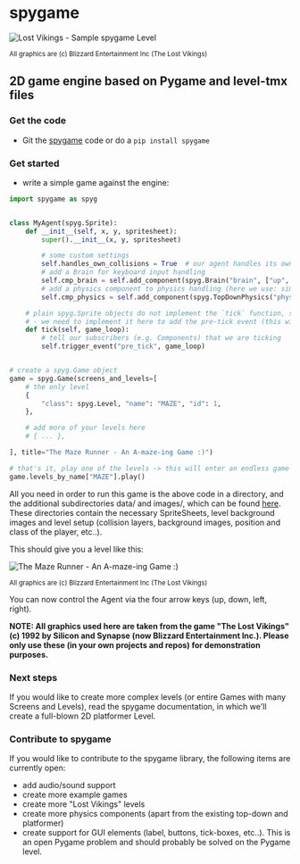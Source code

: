 # spygame

![Lost Vikings - Sample spygame Level](https://raw.githubusercontent.com/sven1977/spygame/master/examples/platformer_2d/screen1.png)

<sub>All graphics are (c) Blizzard Entertainment Inc (The Lost Vikings)</sub>

## 2D game engine based on Pygame and level-tmx files

### Get the code
* Git the [spygame](www.github.com/sven1977/spygame) code or do a `pip install spygame`

### Get started
* write a simple game against the engine:

```python
import spygame as spyg


class MyAgent(spyg.Sprite):
    def __init__(self, x, y, spritesheet):
        super().__init__(x, y, spritesheet)

        # some custom settings
        self.handles_own_collisions = True  # our agent handles its own collisions (instead of letting the Stage do it for us)
        # add a Brain for keyboard input handling
        self.cmp_brain = self.add_component(spyg.Brain("brain", ["up", "down", "left", "right"]))
        # add a physics component to physics handling (here we use: simple 2D top-down view and controls)
        self.cmp_physics = self.add_component(spyg.TopDownPhysics("physics"))

    # plain spyg.Sprite objects do not implement the `tick` function, so nothing ever happens with them
    # - we need to implement it here to add the pre-tick event (this will trigger the brain and physics components to act)
    def tick(self, game_loop):
        # tell our subscribers (e.g. Components) that we are ticking
        self.trigger_event("pre_tick", game_loop)


# create a spyg.Game object
game = spyg.Game(screens_and_levels=[
    # the only level
    {
        "class": spyg.Level, "name": "MAZE", "id": 1,
    },

    # add more of your levels here
    # { ... },

], title="The Maze Runner - An A-maze-ing Game :)")

# that's it, play one of the levels -> this will enter an endless game loop
game.levels_by_name["MAZE"].play()
```

All you need in order to run this game is the above code in a directory, and the additional subdirectories data/ and images/, which can
be found [here](www.github.com/sven1977/spygame/tree/master/examples/maze_runner). These directories contain the necessary SpriteSheets,
level background images and level setup (collision layers, background images, position and class of the player, etc..).

This should give you a level like this:

![The Maze Runner - An A-maze-ing Game :)](https://raw.githubusercontent.com/sven1977/spygame/master/examples/maze_runner/screen1.png)

<sub>All graphics are (c) Blizzard Entertainment Inc (The Lost Vikings)</sub>

You can now control the Agent via the four arrow keys (up, down, left, right).

<b>NOTE: All graphics used here are taken from the game "The Lost Vikings" (c) 1992 by Silicon and Synapse (now Blizzard Entertainment Inc.).
Please only use these (in your own projects and repos) for demonstration purposes.</b>

### Next steps
If you would like to create more complex levels (or entire Games with many Screens and Levels), read the spygame documentation, in which we'll
create a full-blown 2D platformer Level.

### Contribute to spygame
If you would like to contribute to the spygame library, the following items are currently open:
* add audio/sound support
* create more example games
* create more "Lost Vikings" levels
* create more physics components (apart from the existing top-down and platformer)
* create support for GUI elements (label, buttons, tick-boxes, etc..). This is an open Pygame problem and should probably be solved on the Pygame level.